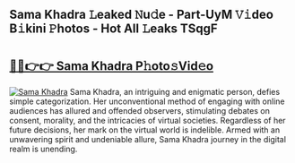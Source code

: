 ## Sama Khadra 𝙻eaked 𝙽u𝚍e - Part-UyM 𝚅𝚒deo B𝚒kini 𝙿hotos - Hot All 𝙻eaks TSqgF

# <h2><a href="http://ld2zmof.urlbe.top/?page=Sama+Khadra">🔗🔗👉👉 Sama Khadra P𝚑oto𝚜Vid𝚎o</a></h2>

[![Sama Khadra](https://i.imgur.com/eBuTRDB.gif)](http://ld2zmof.urlbe.top/?page=Sama+Khadra)
Sama Khadra, an intriguing and enigmatic person, defies simple categorization. Her unconventional method of engaging with online audiences has allured and offended observers, stimulating debates on consent, morality, and the intricacies of virtual societies. Regardless of her future decisions, her mark on the virtual world is indelible. Armed with an unwavering spirit and undeniable allure, Sama Khadra journey in the digital realm is unending.

